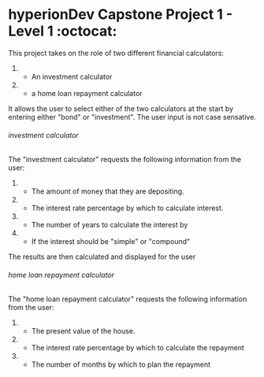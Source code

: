 # hyperionDev Capstone Project 1 - Level 1 :octocat: 

This project takes on the role of two different financial calculators: 
1) - An investment calculator
2) - a home loan repayment calculator

It allows the user to select either of the two calculators at the start by entering either "bond" or "investment".
The user input is not case sensative.

###### investment calculator

The "investment calculator" requests the following information from the user:

1) - The amount of money that they are depositing.
2) - The interest rate percentage by which to calculate interest.
3) - The number of years to calculate the interest by
4) - If the interest should be "simple" or "compound" 

The results are then calculated and displayed for the user

###### home loan repayment calculator

The "home loan repayment calculator" requests the following information from the user:
1) - The present value of the house.
2) - The interest rate percentage by which to calculate the repayment
2) - The number of months by which to plan the repayment


